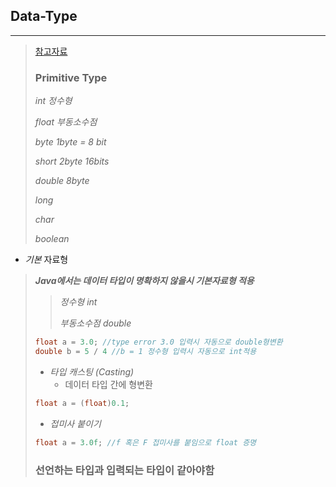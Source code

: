 ## Data-Type

---

> [참고자료](https://jdm.kr/blog/213)
>
> ### Primitive Type
>
> *int 정수형*
>
> *float 부동소수점*
>
> *byte 1byte = 8 bit*
>
> *short 2byte 16bits*
>
> *double 8byte*
>
> *long* 
>
> *char*
>
> *boolean*
>
> 

* *기본* 자료형

> **_Java에서는 데이터 타입이 명확하지 않을시 기본자료형 적용_**
>
> > *정수형 int*
> >
> > *부동소수점 double*
>
> ```java
> float a = 3.0; //type error 3.0 입력시 자동으로 double형변환
> double b = 5 / 4 //b = 1 정수형 입력시 자동으로 int적용
> ```
>
> * *타입 캐스팅 (Casting)*
>   * 데이터 타입 간에 형변환
>
> ``` java
> float a = (float)0.1;
> ```
>
> * *접미사 붙이기*
>
> ```java
> float a = 3.0f; //f 혹은 F 접미사를 붙임으로 float 증명
> ```
>
> ### 선언하는 타입과 입력되는 타입이 같아야함
>
> 